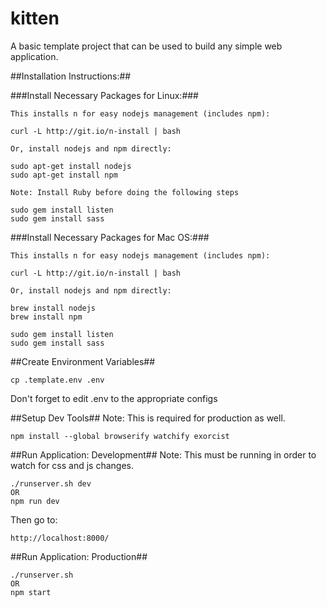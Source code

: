 # kitten
A basic template project that can be used to build any simple web application.

##Installation Instructions:##

###Install Necessary Packages for Linux:###
```
This installs n for easy nodejs management (includes npm):

curl -L http://git.io/n-install | bash

Or, install nodejs and npm directly:

sudo apt-get install nodejs
sudo apt-get install npm

Note: Install Ruby before doing the following steps

sudo gem install listen
sudo gem install sass
```

###Install Necessary Packages for Mac OS:###
```
This installs n for easy nodejs management (includes npm):

curl -L http://git.io/n-install | bash

Or, install nodejs and npm directly:

brew install nodejs
brew install npm

sudo gem install listen
sudo gem install sass
```

##Create Environment Variables##
```
cp .template.env .env
```

Don't forget to edit .env to the appropriate configs

##Setup Dev Tools##
Note: This is required for production as well.
```
npm install --global browserify watchify exorcist
```

##Run Application: Development##
Note: This must be running in order to watch for css and js changes.
```
./runserver.sh dev
OR
npm run dev
```

Then go to:
```
http://localhost:8000/
```

##Run Application: Production##
```
./runserver.sh
OR
npm start
```
